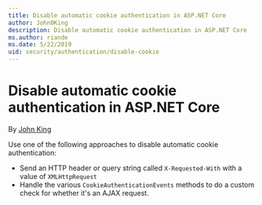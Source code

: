 ```yaml
---
title: Disable automatic cookie authentication in ASP.NET Core
author: John0King
description: Disable automatic cookie authentication in ASP.NET Core
ms.author: riande
ms.date: 5/22/2019
uid: security/authentication/disable-cookie
---
```

# Disable automatic cookie authentication in ASP.NET Core

By [John King](https://github.com/John0King)

Use one of the following approaches to disable automatic cookie authentication:

* Send an HTTP header or query string called `X-Requested-With` with a value of `XMLHttpRequest`
* Handle the various `CookieAuthenticationEvents` methods to do a custom check for whether it's an AJAX request.
